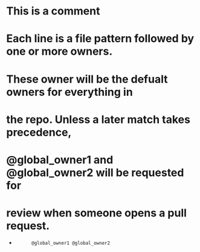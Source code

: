 # This is a comment
# Each line is a file pattern followed by one or more owners.

# These owner will be the defualt owners for everything in
# the repo. Unless a later match takes precedence,
# @global_owner1 and @global_owner2 will be requested for
# review when someone opens a pull request.
*           @global_owner1 @global_owner2
